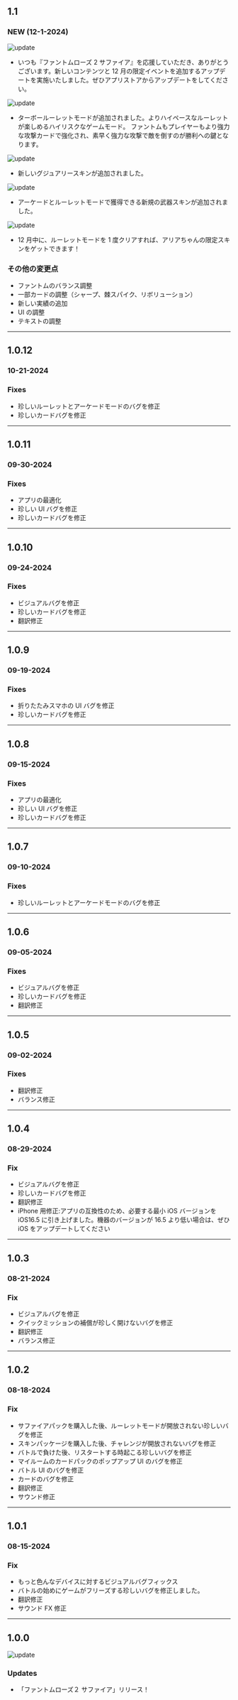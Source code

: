 ## 1.1

### NEW (12-1-2024)

![update](https://i.imgur.com/eq5TNrE.jpeg)

- いつも『ファントムローズ 2 サファイア』を応援していただき、ありがとうございます。新しいコンテンツと 12 月の限定イベントを追加するアップデートを実施いたしました。ぜひアプリストアからアップデートをしてください。
  &nbsp;&nbsp;
  &nbsp;&nbsp;

![update](https://clan.fastly.steamstatic.com/images//43653707/7d2594cdf07160d95b26801b9f757e6c4c01c538.jpg)

- ターボールーレットモードが追加されました。よりハイペースなルーレットが楽しめるハイリスクなゲームモード。
  ファントムもプレイヤーもより強力な攻撃カードで強化され、素早く強力な攻撃で敵を倒すのが勝利への鍵となります。
  &nbsp;&nbsp;
  &nbsp;&nbsp;

![update](https://clan.fastly.steamstatic.com/images//43653707/749c053ca7537b2fda32f6cc9bb3d512aefa59c4.jpg)

- 新しいグジュアリースキンが追加されました。
  &nbsp;&nbsp;
  &nbsp;&nbsp;

![update](https://clan.fastly.steamstatic.com/images//43653707/f8534df0bf5d1ba28e1d3294bf9ba9f1cc2c2fed.jpg)

- アーケードとルーレットモードで獲得できる新規の武器スキンが追加されました。
  &nbsp;&nbsp;
  &nbsp;&nbsp;

![update](https://clan.fastly.steamstatic.com/images//43653707/bb193aad7ddcd9a07958fe6ec1fe95a2b8a53622.jpg)

- 12 月中に、ルーレットモードを 1 度クリアすれば、アリアちゃんの限定スキンをゲットできます！
  &nbsp;&nbsp;
  &nbsp;&nbsp;

### その他の変更点

- ファントムのバランス調整
- 一部カードの調整（シャープ、棘スパイク、リボリューション）
- 新しい実績の追加
- UI の調整
- テキストの調整

---

## 1.0.12

### 10-21-2024

### Fixes

- 珍しいルーレットとアーケードモードのバグを修正
- 珍しいカードバグを修正

---

## 1.0.11

### 09-30-2024

### Fixes

- アプリの最適化
- 珍しい UI バグを修正
- 珍しいカードバグを修正

---

## 1.0.10

### 09-24-2024

### Fixes

- ビジュアルバグを修正
- 珍しいカードバグを修正
- 翻訳修正

---

## 1.0.9

### 09-19-2024

### Fixes

- 折りたたみスマホの UI バグを修正
- 珍しいカードバグを修正

---

## 1.0.8

### 09-15-2024

### Fixes

- アプリの最適化
- 珍しい UI バグを修正
- 珍しいカードバグを修正

---

## 1.0.7

### 09-10-2024

### Fixes

- 珍しいルーレットとアーケードモードのバグを修正

---

## 1.0.6

### 09-05-2024

### Fixes

- ビジュアルバグを修正
- 珍しいカードバグを修正
- 翻訳修正

---

## 1.0.5

### 09-02-2024

### Fixes

- 翻訳修正
- バランス修正

---

## 1.0.4

### 08-29-2024

### Fix

- ビジュアルバグを修正
- 珍しいカードバグを修正
- 翻訳修正
- iPhone 用修正:アプリの互換性のため、必要する最小 iOS バージョンを iOS16.5 に引き上げました。機器のバージョンが 16.5 より低い場合は、ぜひ iOS をアップデートしてください

---

## 1.0.3

### 08-21-2024

### Fix

- ビジュアルバグを修正
- クイックミッションの補償が珍しく開けないバグを修正
- 翻訳修正
- バランス修正

---

## 1.0.2

### 08-18-2024

### Fix

- サファイアパックを購入した後、ルーレットモードが開放されない珍しいバグを修正
- スキンパッケージを購入した後、チャレンジが開放されないバグを修正
- バトルで負けた後、リスタートする時起こる珍しいバグを修正
- マイルームのカードパックのポップアップ UI のバグを修正
- バトル UI のバグを修正
- カードのバグを修正
- 翻訳修正
- サウンド修正

---

## 1.0.1

### 08-15-2024

### Fix

- もっと色んなデバイスに対するビジュアルバグフィックス
- バトルの始めにゲームがフリーズする珍しいバグを修正しました。
- 翻訳修正
- サウンド FX 修正

---

## 1.0.0

![update](https://i.imgur.com/UhIC61R.jpeg)

### Updates

- 「ファントムローズ２ サファイア」リリース！
